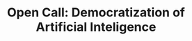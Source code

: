 ---
title : "Open Call: Democratization of Artificial Inteligence"
link  : /open-call/2019-democratization-ai-blockchain/
feature-position : 2
---